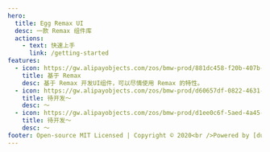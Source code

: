 ```yaml
---
hero:
  title: Egg Remax UI
  desc: 一款 Remax 组件库
  actions:
    - text: 快速上手
      link: /getting-started
features:
  - icon: https://gw.alipayobjects.com/zos/bmw-prod/881dc458-f20b-407b-947a-95104b5ec82b/k79dm8ih_w144_h144.png
    title: 基于 Remax
    desc: 基于 Remax 开发UI组件，可以尽情使用 Remax 的特性。
  - icon: https://gw.alipayobjects.com/zos/bmw-prod/d60657df-0822-4631-9d7c-e7a869c2f21c/k79dmz3q_w126_h126.png
    title: 待开发～
    desc: ～
  - icon: https://gw.alipayobjects.com/zos/bmw-prod/d1ee0c6f-5aed-4a45-a507-339a4bfe076c/k7bjsocq_w144_h144.png
    title: 待开发～
    desc: ～
footer: Open-source MIT Licensed | Copyright © 2020<br />Powered by [dumi](https://d.umijs.org)
---
```


<!-- ## Hello dumi! -->
